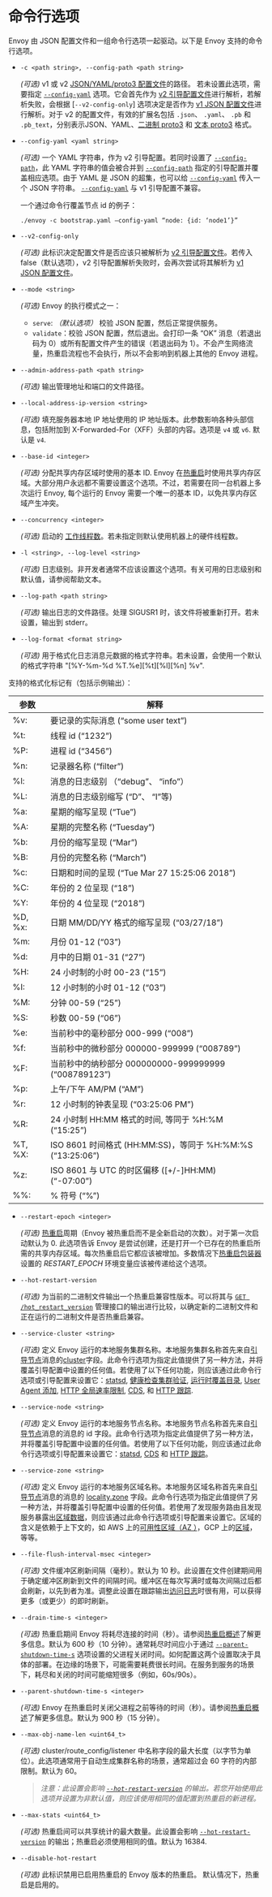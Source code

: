 # 命令行选项

Envoy 由 JSON 配置文件和一组命令行选项一起驱动。以下是 Envoy 支持的命令行选项。

- `-c <path string>, --config-path <path string>`

  *(可选)* v1 或 v2 [JSON/YAML/proto3 配置文件](../configuration/configuration.md#config)的路径。 若未设置此选项，需要指定 [`--config-yaml`](#cmdoption-config-yaml) 选项。它会首先作为 [v2 引导配置文件](../configuration/overview/v2_overview.md#config-overview-v2-bootstrap)进行解析，若解析失败，会根据 [`--v2-config-only`] 选项决定是否作为 [v1 JSON 配置文件](../configuration/overview/v1_overview.md#config-overview-v1)进行解析。对于 v2 的配置文件，有效的扩展名包括 `.json`、 `.yaml`、 `.pb` 和 `.pb_text`，分别表示JSON、YAML、[二进制 proto3](https://developers.google.com/protocol-buffers/docs/encoding) 和 [文本 proto3](https://developers.google.com/protocol-buffers/docs/reference/cpp/google.protobuf.text_format) 格式。

- `--config-yaml <yaml string>`

  *(可选)* 一个 YAML 字符串，作为 v2 引导配置。若同时设置了 [`--config-path`](#cmdoption-c)，此 YAML 字符串的值会被合并到 [`--config-path`](#cmdoption-c) 指定的引导配置并覆盖相应选项。由于 YAML 是 JSON 的超集，也可以给 [`--config-yaml`](#cmdoption-config-yaml) 传入一个 JSON 字符串。 [`--config-yaml`](#cmdoption-config-yaml) 与 v1 引导配置不兼容。

  一个通过命令行覆盖节点 id 的例子：

   `./envoy -c bootstrap.yaml –config-yaml “node: {id: ‘node1’}”`

- `--v2-config-only`

  *(可选)* 此标识决定配置文件是否应该只被解析为 [v2 引导配置文件](../configuration/overview/v2_overview.md#config-overview-v2-bootstrap)。若传入 false（默认选项），v2 引导配置解析失败时，会再次尝试将其解析为 [v1 JSON 配置文件](../configuration/overview/v1_overview.md#config-overview-v1)。

- `--mode <string>`

  *(可选)* Envoy 的执行模式之一：

  * `serve`: *（默认选项）* 校验 JSON 配置，然后正常提供服务。
  * `validate`：校验 JSON 配置，然后退出。会打印一条 “OK” 消息（若退出码为 0）或所有配置文件产生的错误（若退出码为 1）。不会产生网络流量，热重启流程也不会执行，所以不会影响到机器上其他的 Envoy 进程。

- `--admin-address-path <path string>`

  *(可选)* 输出管理地址和端口的文件路径。

- `--local-address-ip-version <string>`

  *(可选)* 填充服务器本地 IP 地址使用的 IP 地址版本。此参数影响各种头部信息，包括附加到 X-Forwarded-For（XFF）头部的内容。选项是 `v4` 或 `v6`. 默认是 `v4`.

- `--base-id <integer>`

  *(可选)* 分配共享内存区域时使用的基本 ID. Envoy 在[热重启](../intro/arch_overview/hot_restart.md#arch-overview-hot-restart)时使用共享内存区域。大部分用户永远都不需要设置这个选项。不过，若需要在同一台机器上多次运行 Envoy, 每个运行的 Envoy 需要一个唯一的基本 ID，以免共享内存区域产生冲突。

- `--concurrency <integer>`

  *(可选)* 启动的 [工作线程数](../intro/arch_overview/threading_model.md#arch-overview-threading)。若未指定则默认使用机器上的硬件线程数。

- `-l <string>, --log-level <string>`

  *(可选)* 日志级别。非开发者通常不应该设置这个选项。有关可用的日志级别和默认值，请参阅帮助文本。

- `--log-path <path string>`

  *(可选)* 输出日志的文件路径。处理 SIGUSR1 时，该文件将被重新打开。若未设置，输出到 stderr。

- `--log-format <format string>`

  *(可选)* 用于格式化日志消息元数据的格式字符串。若未设置，会使用一个默认的格式字符串 "[%Y-%m-%d %T.%e][%t][%l][%n] %v".

支持的格式化标记有（包括示例输出）：

| 参数  | 解释 |
|---- | ---- |
| %v: | 要记录的实际消息 (“some user text”) |
|%t: | 线程 id (“1232”)|
|%P: | 进程 id (“3456”)|
|%n: | 记录器名称 (“filter”)|
|%l: | 消息的日志级别 （“debug”、 “info”） |
|%L: | 消息的日志级别缩写 (“D”、 “I”等) |
|%a: | 星期的缩写呈现 (“Tue”)|
|%A: | 星期的完整名称 (“Tuesday”)|
|%b: | 月份的缩写呈现 (“Mar”)|
|%B: | 月份的完整名称 (“March”)|
|%c: | 日期和时间的呈现 (“Tue Mar 27 15:25:06 2018”)|
|%C: | 年份的 2 位呈现 (“18”)|
|%Y: | 年份的 4 位呈现 (“2018”)|
|%D, %x: | 日期 MM/DD/YY 格式的缩写呈现 (“03/27/18”)|
|%m: | 月份 01-12 (“03”)|
|%d: | 月中的日期 01-31 (“27”)|
|%H: | 24 小时制的小时 00-23 (“15”)|
|%I: | 12 小时制的小时 01-12 (“03”)|
|%M: | 分钟 00-59 (“25”)|
|%S: | 秒数 00-59 (“06”)|
|%e: | 当前秒中的毫秒部分 000-999 (“008”)|
|%f: | 当前秒中的微秒部分 000000-999999 (“008789”)|
|%F: | 当前秒中的纳秒部分 000000000-999999999 (“008789123”)|
|%p: | 上午/下午 AM/PM (“AM”)|
|%r: | 12 小时制的钟表呈现 (“03:25:06 PM”)|
|%R: | 24 小时制 HH:MM 格式的时间, 等同于 %H:%M (“15:25”)|
|%T, %X: | ISO 8601 时间格式 (HH:MM:SS)，等同于 %H:%M:%S (“13:25:06”) |
|%z: | ISO 8601 与 UTC 的时区偏移 ([+/-]HH:MM) (“-07:00”)|
|%%: | % 符号 (“%”)|

- `--restart-epoch <integer>`

  *(可选)* [热重启](../intro/arch_overview/hot_restart.md#arch-overview-hot-restart)周期（Envoy 被热重启而不是全新启动的次数）。对于第一次启动默认为 0. 此选项告诉 Envoy 是尝试创建，还是打开一个已存在的热重启所需的共享内存区域。每次热重启后它都应该被增加。多数情况下[热重启包装器](hot_restarter.md#operations-hot-restarter)设置的 *RESTART_EPOCH* 环境变量应该被传递给这个选项。

- `--hot-restart-version`

  *(可选)* 为当前的二进制文件输出一个热重启兼容性版本。可以将其与 [`GET /hot_restart_version`](admin.md#get--hot_restart_version) 管理接口的输出进行比较，以确定新的二进制文件和正在运行的二进制文件是否热重启兼容。

- `--service-cluster <string>`

  *(可选)* 定义 Envoy 运行的本地服务集群名称。本地服务集群名称首先来自[引导节点](../api-v2/config/bootstrap/v2/bootstrap.proto.md#envoy-api-field-config-bootstrap-v2-bootstrap-node)消息的[cluster](../api-v2/api/v2/core/base.proto.md#envoy-api-field-core-node-cluster)字段。此命令行选项为指定此值提供了另一种方法，并将覆盖引导配置中设置的任何值。若使用了以下任何功能，则应该通过此命令行选项或引导配置来设置它：[statsd](../intro/arch_overview/statistics.md#arch-overview-statistics), [健康检查集群验证](../api-v1/cluster_manager/cluster_hc.md#config-cluster-manager-cluster-hc-service-name), [运行时覆盖目录](../api-v1/runtime.md#config-runtime-override-subdirectory), [User Agent 添加](../api-v1/network_filters/http_conn_man.md#config-http-conn-man-add-user-agent), [HTTP 全局速率限制](../configuration/http_filters/rate_limit_filter.md#config-http-filters-rate-limit), [CDS](../configuration/cluster_manager/cds.md#config-cluster-manager-cds), 和 [HTTP 跟踪](../intro/arch_overview/tracing.md#arch-overview-tracing).

- `--service-node <string>`

  *(可选)* 定义 Envoy 运行的本地服务节点名称。本地服务节点名称首先来自[引导节点](../api-v2/config/bootstrap/v2/bootstrap.proto.md#envoy-api-field-config-bootstrap-v2-bootstrap-node)消息的消息的 id 字段。此命令行选项为指定此值提供了另一种方法，并将覆盖引导配置中设置的任何值。若使用了以下任何功能，则应该通过此命令行选项或引导配置来设置它：[statsd](../intro/arch_overview/statistics.md#arch-overview-statistics), [CDS](../configuration/cluster_manager/cds.md#config-cluster-manager-cds) 和 [HTTP 跟踪](../intro/arch_overview/tracing.md#arch-overview-tracing)。

- `--service-zone <string>`

  *(可选)* 定义 Envoy 运行的本地服务区域名称。本地服务区域名称首先来自[引导节点](../api-v2/config/bootstrap/v2/bootstrap.proto.md#envoy-api-field-config-bootstrap-v2-bootstrap-node)消息的消息的 [locality.zone](../api-v2/api/v2/core/base.proto.md#envoy-api-field-core-locality-zone) 字段。此命令行选项为指定此值提供了另一种方法，并将覆盖引导配置中设置的任何值。若使用了发现服务路由且发现服务暴露出[区域数据](../api-v1/cluster_manager/sds.md#config-cluster-manager-sds-api-host-az)，则应该通过此命令行选项或引导配置来设置它。区域的含义是依赖于上下文的，如 AWS 上的[可用性区域（AZ ）](https://docs.aws.amazon.com/AWSEC2/latest/UserGuide/using-regions-availability-zones.html)，GCP 上的[区域](https://cloud.google.com/compute/docs/regions-zones/)，等等。

- `--file-flush-interval-msec <integer>`

  *(可选)* 文件缓冲区刷新间隔（毫秒）。默认为 10 秒。此设置在文件创建期间用于确定缓冲区刷新到文件的间隔时间。缓冲区在每次写满时或每次间隔过后都会刷新，以先到者为准。调整此设置在跟踪输出[访问日志](../intro/arch_overview/access_logging.md#arch-overview-access-logs)时很有用，可以获得更多（或更少）的即时刷新。

- `--drain-time-s <integer>`

  *(可选)* 热重启期间 Envoy 将耗尽连接的时间（秒）。请参阅[热重启概述](../intro/arch_overview/hot_restart.md#arch-overview-hot-restart)了解更多信息。默认为 600 秒（10 分钟）。通常耗尽时间应小于通过 [`--parent-shutdown-time-s`](#cmdoption-parent-shutdown-time-s) 选项设置的父进程关闭时间。如何配置这两个设置取决于具体的部署。在边缘的场景下，可能需要耗费很长时间。在服务到服务的场景下，耗尽和关闭的时间可能缩短很多（例如，60s/90s）。

- `--parent-shutdown-time-s <integer>`

  *(可选)* Envoy 在热重启时关闭父进程之前等待的时间（秒）。请参阅[热重启概述](../intro/arch_overview/hot_restart.md#arch-overview-hot-restart)了解更多信息。默认为 900 秒（15 分钟）。

- `--max-obj-name-len <uint64_t>`

  *(可选)* cluster/route_config/listener 中名称字段的最大长度（以字节为单位）。此选项通常用于自动生成集群名称的场景，通常超过会 60 字符的内部限制。默认为 60。
  > *注意：此设置会影响 [`--hot-restart-version`](#cmdoption-hot-restart-version) 的输出。若您开始使用此选项并设置为非默认值，则应该使用相同的值配置到热重启的新进程。*

- `--max-stats <uint64_t>`

  *(可选)* 热重启间可以共享统计的最大数量。此设置会影响 [`--hot-restart-version`](#cmdoption-hot-restart-version) 的输出；热重启必须使用相同的值。默认为 16384.

- `--disable-hot-restart`

  *(可选)* 此标识禁用已启用热重启的 Envoy 版本的热重启。 默认情况下，热重启是启用的。
